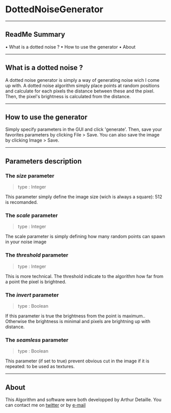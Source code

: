 # DottedNoiseGenerator

---

## ReadMe Summary
• What is a dotted noise ?
• How to use the generator
• About

---

## What is a dotted noise ?
A dotted noise generator is simply a way of generating noise wich I come up with. A dotted noise algorithm simply place points at random positions and calculate for each pixels the distance between these and the pixel. Then, the pixel's brightness is calculated from the distance.

---

## How to use the generator
Simply specify parameters in the GUI and click 'generate'. Then, save your favorites parameters by clicking File > Save. You can also save the image by clicking Image > Save.

---

## Parameters description
### The *size* parameter
> type : Integer

This parameter simply define the image size (wich is always a square): 512 is recomanded.

### The *scale* parameter
> type : Integer

The scale parameter is simply defining how many random points can spawn in your noise image

### The *threshold* parameter
> type : Integer

This is more technical. The threshold indicate to the algorithm how far from a point the pixel is brightned.

### The *invert* parameter
> type : Boolean

If this parameter is true the brightness from the point is maximum.. Otherwise the brightness is minimal and pixels are brightning up with distance.

### The *seamless* parameter
> type : Boolean

This parameter (if set to true) prevent obvious cut in the image if it is repeated: to be used as textures.

---

## About
This Algorithm and software were both developped by Arthur Detaille. You can contact me on [twitter](https://twitter.com/arthur_detaille) or by [e-mail](mailto:arthurdetaille.pro@gmail.com)